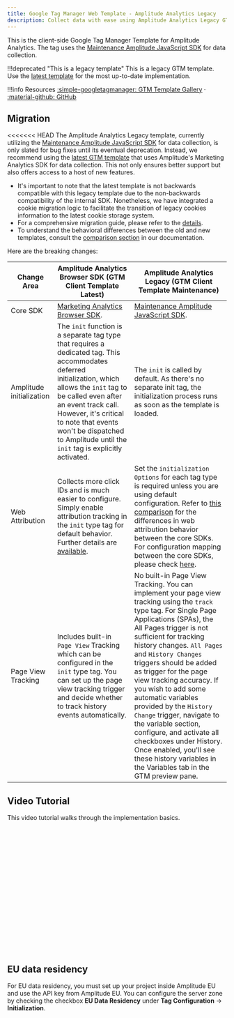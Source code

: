 ```yaml
---
title: Google Tag Manager Web Template - Amplitude Analytics Legacy
description: Collect data with ease using Amplitude Analytics Legacy GTM template - the official client-side Google Tag Manager template for seamless data collection.
---
```


This is the client-side Google Tag Manager Template for Amplitude Analytics. The tag uses the [Maintenance Amplitude JavaScript SDK](../sdks/javascript/index.md) for data collection.

!!!deprecated "This is a legacy template"
    This is a legacy GTM template. Use the [latest template](./google-tag-manager-client.md) for the most up-to-date implementation.

!!!info Resources
    [:simple-googletagmanager: GTM Template Gallery](https://tagmanager.google.com/gallery/#/owners/amplitude/templates/amplitude-gtm-template) · [:material-github: GitHub](https://github.com/amplitude/amplitude-gtm-template)

## Migration

<<<<<<< HEAD
The Amplitude Analytics Legacy template, currently utilizing the [Maintenance Amplitude JavaScript SDK](../sdks/javascript/index.md) for data collection, is only slated for bug fixes until its eventual deprecation. Instead, we recommend using the [latest GTM template](../google-tag-manager-client/) that uses Amplitude's Marketing Analytics SDK for data collection. This not only ensures better support but also offers access to a host of new features.

- It's important to note that the latest template is not backwards compatible with this legacy template due to the non-backwards compatibility of the internal SDK. Nonetheless, we have integrated a cookie migration logic to facilitate the transition of legacy cookies information to the latest cookie storage system.
- For a comprehensive migration guide, please refer to the [details](../../sdks/typescript-browser/migration/).
- To understand the behavioral differences between the old and new templates, consult the [comparison section](../../sdks/typescript-browser/migration/#comparison) in our documentation.

Here are the breaking changes:

| <div class="big-column">Change Area</div>  | Amplitude Analytics Browser SDK (GTM Client Template Latest) | Amplitude Analytics Legacy (GTM Client Template Maintenance)|
| --- | --- | --- |
| Core SDK | [Marketing Analytics Browser SDK](../../sdks/marketing-analytics-browser/). | [Maintenance Amplitude JavaScript SDK](../sdks/javascript/index.md). |
| Amplitude initialization | The `init` function is a separate tag type that requires a dedicated tag. This accommodates deferred initialization, which allows the `init` tag to be called even after an event track call. However, it's critical to note that events won't be dispatched to Amplitude until the `init` tag is explicitly activated.  | The `init` is called by default. As there's no separate init tag, the initialization process runs as soon as the template is loaded. |
| Web Attribution | Collects more click IDs and is much easier to configure. Simply enable attribution tracking in the `init` type tag for default behavior. Further details are [available](../google-tag-manager-client/#select-a-tag-types). | Set the `initialization Options` for each tag type is required unless you are using default configuration. Refer to [this comparison](../../sdks/typescript-browser/migration/#comparison) for the differences in web attribution behavior between the core SDKs. For configuration mapping between the core SDKs, please check [here](../../sdks/typescript-browser/migration/#configuration). |
| Page View Tracking | Includes built-in `Page View` Tracking which can be configured in the `init` type tag. You can set up the page view tracking trigger and decide whether to track history events automatically. | No built-in Page View Tracking. You can implement your page view tracking using the `track` type tag. For Single Page Applications (SPAs), the All Pages trigger is not sufficient for tracking history changes. `All Pages` and `History Changes` triggers should be added as trigger for the page view tracking accuracy. If you wish to add some automatic variables provided by the `History Change` trigger, navigate to the variable section, configure, and activate all checkboxes under History. Once enabled, you'll see these history variables in the Variables tab in the GTM preview pane. |

## Video Tutorial

This video tutorial walks through the implementation basics. 

<script src="https://fast.wistia.com/embed/medias/ks4mh1i79u.jsonp" async></script><script src="https://fast.wistia.com/assets/external/E-v1.js" async></script><div class="wistia_responsive_padding" style="padding:56.25% 0 0 0;position:relative;"><div class="wistia_responsive_wrapper" style="height:100%;left:0;position:absolute;top:0;width:100%;"><div class="wistia_embed wistia_async_ks4mh1i79u videoFoam=true" style="height:100%;position:relative;width:100%"><div class="wistia_swatch" style="height:100%;left:0;opacity:0;overflow:hidden;position:absolute;top:0;transition:opacity 200ms;width:100%;"><img src="https://fast.wistia.com/embed/medias/ks4mh1i79u/swatch" style="filter:blur(5px);height:100%;object-fit:contain;width:100%;" alt="" aria-hidden="true" onload="this.parentNode.style.opacity=1;" /></div></div></div></div>

## EU data residency 

For EU data residency, you must set up your project inside Amplitude EU and use the API key from Amplitude EU. You can configure the server zone by checking the checkbox **EU Data Residency** under **Tag Configuration** -> **Initialization**.